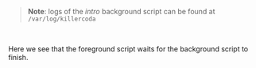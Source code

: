 > <strong>Note</strong>: logs of the _intro_ background script can be found at `/var/log/killercoda`

<br>

Here we see that the foreground script waits for the background script to finish.
